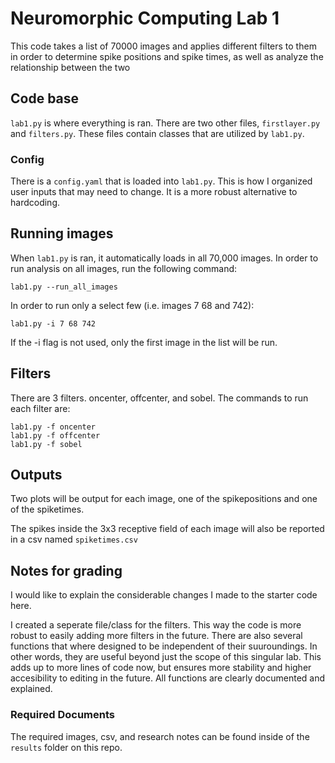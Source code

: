 # Neuromorphic Computing Lab 1

This code takes a list of 70000 images and applies different filters to them in order to determine spike positions and spike times, as well as analyze the relationship between the two

## Code base

`lab1.py` is where everything is ran. There are two other files, `firstlayer.py` and `filters.py`. These files contain classes that are utilized by `lab1.py`.

### Config

There is a `config.yaml` that is loaded into `lab1.py`. This is how I organized user inputs that may need to change. It is a more robust alternative to hardcoding.

## Running images

When `lab1.py` is ran, it automatically loads in all 70,000 images. In order to run analysis on all images, run the following command: 
```
lab1.py --run_all_images
```

In order to run only a select few (i.e. images 7 68 and 742):
```
lab1.py -i 7 68 742
```
If the -i flag is not used, only the first image in the list will be run.

## Filters

There are 3 filters. oncenter, offcenter, and sobel. The commands to run each filter are:

```
lab1.py -f oncenter
lab1.py -f offcenter
lab1.py -f sobel
```

## Outputs

Two plots will be output for each image, one of the spikepositions and one of the spiketimes.

The spikes inside the 3x3 receptive field of each image will also be reported in a csv named `spiketimes.csv`

## Notes for grading

I would like to explain the considerable changes I made to the starter code here.

I created a seperate file/class for the filters. This way the code is more robust to easily adding more filters in the future. There are also several functions that where designed to be independent of their suuroundings. In other words, they are useful beyond just the scope of this singular lab. This adds up to more lines of code now, but ensures more stability and higher accesibility to editing in the future. All functions are clearly documented and explained.

### Required Documents

The required images, csv, and research notes can be found inside of the `results` folder on this repo.
